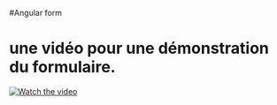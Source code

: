 #Angular form

# une vidéo pour une démonstration du formulaire.
[![Watch the video](https://cultura.rs.gov.br/upload/recortes/carga20190401/03110143_57625_GDO.jpg)](https://drive.google.com/file/d/13E4le0Shk4CtOU-iQjvjRofPV-QPAMpL/view?usp=sharing)
